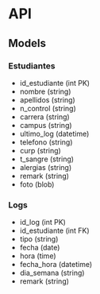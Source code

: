 # API

## Models

### Estudiantes

- id_estudiante (int PK)
- nombre (string)
- apellidos (string)
- n_control (string)
- carrera (string)
- campus (string)
- ultimo_log (datetime)
- telefono (string)
- curp (string)
- t_sangre (string)
- alergias (string)
- remark (string)
- foto (blob)

### Logs

- id_log (int PK)
- id_estudiante (int FK)
- tipo (string)
- fecha (date)
- hora (time)
- fecha_hora (datetime)
- dia_semana (string)
- remark (string)
